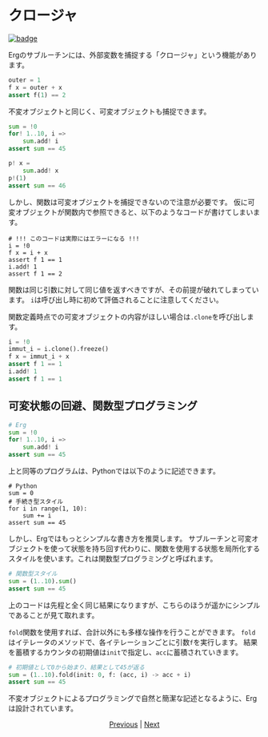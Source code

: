 # クロージャ

[![badge](https://img.shields.io/endpoint.svg?url=https%3A%2F%2Fgezf7g7pd5.execute-api.ap-northeast-1.amazonaws.com%2Fdefault%2Fsource_up_to_date%3Fowner%3Derg-lang%26repos%3Derg%26ref%3Dmain%26path%3Ddoc/EN/syntax/23_closure.md%26commit_hash%3D20aa4f02b994343ab9600317cebafa2b20676467)](https://gezf7g7pd5.execute-api.ap-northeast-1.amazonaws.com/default/source_up_to_date?owner=erg-lang&repos=erg&ref=main&path=doc/EN/syntax/23_closure.md&commit_hash=20aa4f02b994343ab9600317cebafa2b20676467)

Ergのサブルーチンには、外部変数を捕捉する「クロージャ」という機能があります。

```python
outer = 1
f x = outer + x
assert f(1) == 2
```

不変オブジェクトと同じく、可変オブジェクトも捕捉できます。

```python
sum = !0
for! 1..10, i =>
    sum.add! i
assert sum == 45

p! x =
    sum.add! x
p!(1)
assert sum == 46
```

しかし、関数は可変オブジェクトを捕捉できないので注意が必要です。
仮に可変オブジェクトが関数内で参照できると、以下のようなコードが書けてしまいます。

```python,compile_fail
# !!! このコードは実際にはエラーになる !!!
i = !0
f x = i + x
assert f 1 == 1
i.add! 1
assert f 1 == 2
```

関数は同じ引数に対して同じ値を返すべきですが、その前提が破れてしまっています。
`i`は呼び出し時に初めて評価されることに注意してください。

関数定義時点での可変オブジェクトの内容がほしい場合は`.clone`を呼び出します。

```python
i = !0
immut_i = i.clone().freeze()
f x = immut_i + x
assert f 1 == 1
i.add! 1
assert f 1 == 1
```

## 可変状態の回避、関数型プログラミング

```python
# Erg
sum = !0
for! 1..10, i =>
    sum.add! i
assert sum == 45
```

上と同等のプログラムは、Pythonでは以下のように記述できます。

```python,checker_ignore
# Python
sum = 0
# 手続き型スタイル
for i in range(1, 10):
    sum += i
assert sum == 45
```

しかし、Ergではもっとシンプルな書き方を推奨します。
サブルーチンと可変オブジェクトを使って状態を持ち回す代わりに、関数を使用する状態を局所化するスタイルを使います。これは関数型プログラミングと呼ばれます。

```python
# 関数型スタイル
sum = (1..10).sum()
assert sum == 45
```

上のコードは先程と全く同じ結果になりますが、こちらのほうが遥かにシンプルであることが見て取れます。

`fold`関数を使用すれば、合計以外にも多様な操作を行うことができます。
`fold`はイテレータのメソッドで、各イテレーションごとに引数`f`を実行します。
結果を蓄積するカウンタの初期値は`init`で指定し、`acc`に蓄積されていきます。

```python
# 初期値として0から始まり、結果として45が返る
sum = (1..10).fold(init: 0, f: (acc, i) -> acc + i)
assert sum == 45
```

不変オブジェクトによるプログラミングで自然と簡潔な記述となるように、Ergは設計されています。

<p align='center'>
    <a href='./23_subroutine.md'>Previous</a> | <a href='./25_module.md'>Next</a>
</p>

